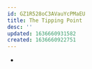 ```yaml
---
id: GZ1R528oC3AVauYcPMaEU
title: The Tipping Point
desc: ''
updated: 1636660931582
created: 1636660922751
---
```



- 
